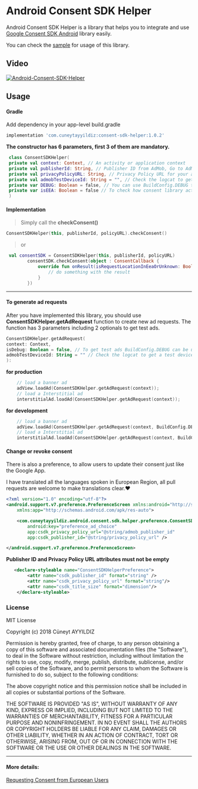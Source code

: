 # Android Consent SDK Helper
Android Consent SDK Helper is a library that helps you to integrate and use [Google Consent SDK Android](https://github.com/googleads/googleads-consent-sdk-android) library easily.

You can check the [sample](https://github.com/Swisyn/Android-Consent-SDK-Helper/tree/master/sample "Sample App")
 for usage of this library.


## Video
 
[![Android-Consent-SDK-Helper](https://img.youtube.com/vi/OZaq1Ljqge8/0.jpg)](https://youtu.be/OZaq1Ljqge8 "Android-Consent-SDK-Helper")

## Usage

#### Gradle

Add dependency in your app-level build.gradle

```groovy
implementation 'com.cuneytayyildiz:consent-sdk-helper:1.0.2'
```

<b>The constructor has 6 parameters, first 3 of them are mandatory.</b>
```kotlin
 class ConsentSDKHelper(
 private val context: Context, // An activity or application context
 private val publisherId: String, // Publisher ID from AdMob, Go to AdMob -> Left Menu -> Settings -> Under the Account information section
 private val privacyPolicyURL: String, // Privacy Policy URL for your app
 private val admobTestDeviceId: String = "", // Check the logcat to get a test device id 
 private var DEBUG: Boolean = false, // You can use BuildConfig.DEBUG to test consent dialog
 private var isEEA: Boolean = false // To check how consent library acts if user within EU region or not.
 )
```

#### Implementation

> Simply call the **checkConsent()**

```kotlin
ConsentSDKHelper(this, publisherId, policyURL).checkConsent()
```

> or

```kotlin
 val consentSDK = ConsentSDKHelper(this, publisherId, policyURL)
        consentSDK.checkConsent(object : ConsentCallback {
            override fun onResult(isRequestLocationInEeaOrUnknown: Boolean) {
                // do something with the result
            }
        })
```
---

#### To generate ad requests

After you have implemented this library, you should use **ConsentSDKHelper.getAdRequest** function to create new ad requests. 
The function has 3 parameters including 2 optionals to get test ads.
```kotlin
ConsentSDKHelper.getAdRequest(
context: Context, 
isDebug: Boolean = false, // To get test ads BuildConfig.DEBUG can be used.
admobTestDeviceId: String = "" // Check the logcat to get a test device id 
):
```
 
**for production**
```kotlin
    // load a banner ad
    adView.loadAd(ConsentSDKHelper.getAdRequest(context));
    // load a Interstitial ad
    interstitialAd.loadAd(ConsentSDKHelper.getAdRequest(context));
```

**for development**
```kotlin
    // load a banner ad
    adView.loadAd(ConsentSDKHelper.getAdRequest(context, BuildConfig.DEBUG, admobTestDeviceId));
    // load a Interstitial ad
    interstitialAd.loadAd(ConsentSDKHelper.getAdRequest(context, BuildConfig.DEBUG, admobTestDeviceId));
```

#### Change or revoke consent
There is also a preference, to allow users to update their consent just like the Google App. 

I have translated all the languages spoken in European Region, all pull requests are welcome to make translations clear.:heart:

```xml
<?xml version="1.0" encoding="utf-8"?>
<android.support.v7.preference.PreferenceScreen xmlns:android="http://schemas.android.com/apk/res/android"
    xmlns:app="http://schemas.android.com/apk/res-auto">

    <com.cuneytayyildiz.android.consent.sdk.helper.preference.ConsentSDKHelperPreference
        android:key="preference_ad_choice"
        app:csdk_privacy_policy_url="@string/admob_publisher_id"
        app:csdk_publisher_id="@string/privacy_policy_url" />

</android.support.v7.preference.PreferenceScreen>
```

**Publisher ID and Privacy Policy URL attributes must not be empty**
```xml
   <declare-styleable name="ConsentSDKHelperPreference">
        <attr name="csdk_publisher_id" format="string" />
        <attr name="csdk_privacy_policy_url" format="string"/>
        <attr name="csdk_title_size" format="dimension"/>
    </declare-styleable>
```

### License
MIT License

Copyright (c) 2018 Cüneyt AYYILDIZ

Permission is hereby granted, free of charge, to any person obtaining a copy
of this software and associated documentation files (the "Software"), to deal
in the Software without restriction, including without limitation the rights
to use, copy, modify, merge, publish, distribute, sublicense, and/or sell
copies of the Software, and to permit persons to whom the Software is
furnished to do so, subject to the following conditions:

The above copyright notice and this permission notice shall be included in all
copies or substantial portions of the Software.

THE SOFTWARE IS PROVIDED "AS IS", WITHOUT WARRANTY OF ANY KIND, EXPRESS OR
IMPLIED, INCLUDING BUT NOT LIMITED TO THE WARRANTIES OF MERCHANTABILITY,
FITNESS FOR A PARTICULAR PURPOSE AND NONINFRINGEMENT. IN NO EVENT SHALL THE
AUTHORS OR COPYRIGHT HOLDERS BE LIABLE FOR ANY CLAIM, DAMAGES OR OTHER
LIABILITY, WHETHER IN AN ACTION OF CONTRACT, TORT OR OTHERWISE, ARISING FROM,
OUT OF OR IN CONNECTION WITH THE SOFTWARE OR THE USE OR OTHER DEALINGS IN THE
SOFTWARE.

---
#### More details:
  [Requesting Consent from European Users](https://developers.google.com/admob/android/eu-consent)

